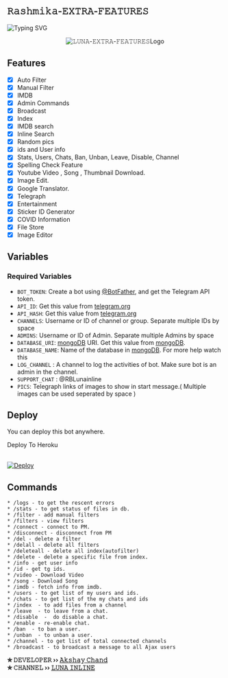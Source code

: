 ## 𝚁𝚊𝚜𝚑𝚖𝚒𝚔𝚊-𝙴𝚇𝚃𝚁𝙰-𝙵𝙴𝙰𝚃𝚄𝚁𝙴𝚂
 ![Typing SVG](https://readme-typing-svg.herokuapp.com/?lines=𝚆𝙴𝙻𝙲𝙾𝙼𝙴+𝚃𝙾+𝚁𝚊𝚜𝚑𝚖𝚒𝚔𝚊-𝙱𝙾𝚃𝚂!;𝙲𝚁𝙴𝙰𝚃𝙴𝙳+𝙱𝚈+𝙱𝙰𝙻𝙰𝙼𝚄𝚁𝚄𝙶𝙰𝙽!)
<p align="center">
  <img src="https://te.legra.ph/file/9521d76456c9cca5e9c84.jpg" alt="𝙻𝚄𝙽𝙰-𝙴𝚇𝚃𝚁𝙰-𝙵𝙴𝙰𝚃𝚄𝚁𝙴𝚂Logo">
</p>

## Features

- [x] Auto Filter
- [x] Manual Filter
- [x] IMDB
- [x] Admin Commands
- [x] Broadcast
- [x] Index
- [x] IMDB search
- [x] Inline Search
- [x] Random pics
- [x] ids and User info 
- [x] Stats, Users, Chats, Ban, Unban, Leave, Disable, Channel
- [x] Spelling Check Feature
- [x] Youtube Video , Song , Thumbnail Download.
- [x] Image Edit.
- [x] Google Translator.
- [x] Telegraph
- [x] Entertainment
- [x] Sticker ID Generator
- [x] COVID Information
- [x] File Store
- [X] Image Editor

## Variables

### Required Variables
* `BOT_TOKEN`: Create a bot using [@BotFather](https://telegram.dog/BotFather), and get the Telegram API token.
* `API_ID`: Get this value from [telegram.org](https://my.telegram.org/apps)
* `API_HASH`: Get this value from [telegram.org](https://my.telegram.org/apps)
* `CHANNELS`: Username or ID of channel or group. Separate multiple IDs by space
* `ADMINS`: Username or ID of Admin. Separate multiple Admins by space
* `DATABASE_URI`: [mongoDB](https://www.mongodb.com) URI. Get this value from [mongoDB](https://www.mongodb.com).
* `DATABASE_NAME`: Name of the database in [mongoDB](https://www.mongodb.com). For more help watch this 
* `LOG_CHANNEL` : A channel to log the activities of bot. Make sure bot is an admin in the channel.
* `SUPPORT_CHAT` : @RBLunainline
* `PICS`: Telegraph links of images to show in start message.( Multiple images can be used seperated by space )

## Deploy
You can deploy this bot anywhere.


<summary>Deploy To Heroku</summary>
<br>
<p>
<a href="https://heroku.com/deploy?template=https://github.com/RoyalAkshay/LUNA-EXTRA-FEATURES">
  <img src="https://www.herokucdn.com/deploy/button.svg" alt="Deploy">
</a>
</p>

## Commands
```
* /logs - to get the rescent errors
* /stats - to get status of files in db.
* /filter - add manual filters
* /filters - view filters
* /connect - connect to PM.
* /disconnect - disconnect from PM
* /del - delete a filter
* /delall - delete all filters
* /deleteall - delete all index(autofilter)
* /delete - delete a specific file from index.
* /info - get user info
* /id - get tg ids.
* /video - Download Video
* /song - Download Song
* /imdb - fetch info from imdb.
* /users - to get list of my users and ids.
* /chats - to get list of the my chats and ids 
* /index  - to add files from a channel
* /leave  - to leave from a chat.
* /disable  -  do disable a chat.
* /enable - re-enable chat.
* /ban  - to ban a user.
* /unban  - to unban a user.
* /channel - to get list of total connected channels
* /broadcast - to broadcast a message to all Ajax users
```

<b>✮ 𝙳𝙴𝚅𝙴𝙻𝙾𝙿𝙴𝚁 ›› [𝙰𝚔𝚜𝚑𝚊𝚢 𝙲𝚑𝚊𝚗𝚍](https://t.me/Akshay_Chand)</b>                                                                                                                                                                                     
<b>✮ 𝙲𝙷𝙰𝙽𝙽𝙴𝙻 ›› [𝙻𝚄𝙽𝙰 𝙸𝙽𝙻𝙸𝙽𝙴](https://t.me/RBLunainline)</b>

